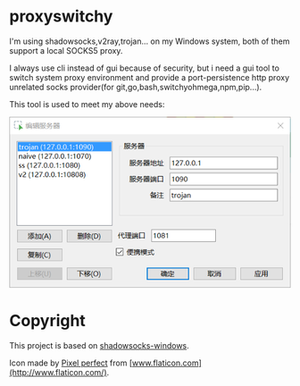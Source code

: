 # proxyswitchy
I'm using shadowsocks,v2ray,trojan... on my Windows system, both of them support a local SOCKS5 proxy. 

I always use cli instead of gui because of security, but i need a gui tool to switch system proxy environment and provide a port-persistence http proxy unrelated socks provider(for git,go,bash,switchyohmega,npm,pip...).

This tool is used to meet my above needs:

<img src="preview.png" alt="preview"/>

# Copyright
This project is based on [shadowsocks-windows](https://github.com/shadowsocks/shadowsocks-windows).

Icon made by [Pixel perfect](https://www.flaticon.com/authors/pixel-perfect) from [www.flaticon.com](http://www.flaticon.com/).
